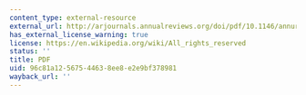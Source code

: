 ```yaml
---
content_type: external-resource
external_url: http://arjournals.annualreviews.org/doi/pdf/10.1146/annurev.earth.35.031306.140100
has_external_license_warning: true
license: https://en.wikipedia.org/wiki/All_rights_reserved
status: ''
title: PDF
uid: 96c81a12-5675-4463-8ee8-e2e9bf378981
wayback_url: ''
---
```

